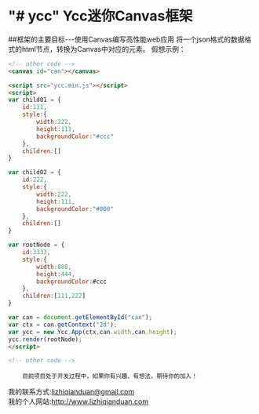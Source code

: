 "# ycc" 
Ycc迷你Canvas框架
=========================
##框架的主要目标---使用Canvas编写高性能web应用
将一个json格式的数据格式的html节点，转换为Canvas中对应的元素。
假想示例：
```html
<!-- other code -->
<canvas id="can"></canvas>

<script src="ycc.min.js"></script>
<script>
var child01 = {
    id:111,
    style:{
        width:222,
        height:111,
        backgroundColor:"#ccc"
    },
    children:[]
}

var child02 = {
    id:222,
    style:{
        width:222,
        height:111,
        backgroundColor:"#000"
    },
    children:[]
}

var rootNode = {
    id:3333,
    style:{
        width:888,
        height:444,
        backgroundColor:#ccc
    },
    children:[111,222]
}

var can = document.getElementById("can");
var ctx = can.getContext("2d");
var ycc = new Ycc.App(ctx,can.width,can.height);
ycc.render(rootNode);
</script>

<!-- other code -->
```
        目前项目处于开发过程中，如果你有兴趣、有想法，期待你的加入！
我的联系方式:lizhiqianduan@gmail.com <br>
我的个人网站:http://www.lizhiqianduan.com